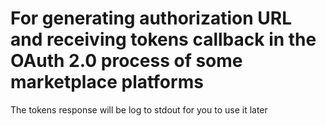 # For generating authorization URL and receiving tokens callback in the OAuth 2.0 process of some marketplace platforms

The tokens response will be log to stdout for you to use it later
